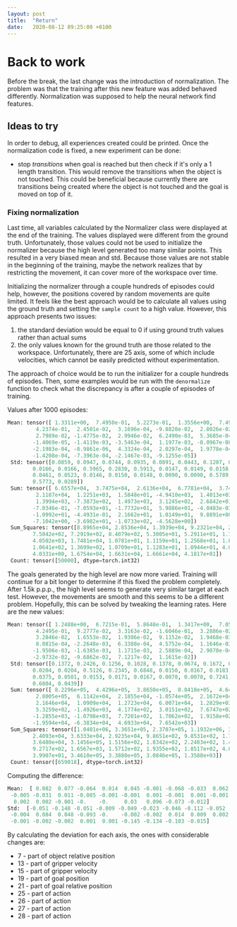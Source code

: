 ```yaml
---
layout: post
title:  "Return"
date:   2020-08-12 09:25:00 +0100
---
```

# Back to work
Before the break, the last change was the introduction of normalization. The problem was that the training after this new feature was added behaved differently. Normalization was supposed to help the neural network find features.

## Ideas to try
In order to debug, all experiences created could be printed. Once the normalization code is fixed, a new experiment can be done:
- stop *transitions* when goal is reached but then check if it's only a 1 length transition. This would remove the transitions when the object is not touched. This could be beneficial because currently there are transitions being created where the object is not touched and the goal is moved on top of it.

### Fixing normalization
Last time, all variables calculated by the Normalizer class were displayed at the end of the training. The values displayed were different from the ground truth. Unfortunately, those values could not be used to initialize the normalizer because the high level generated too many similar points. This resulted in a very biased mean and std. Because those values are not stable in the beginning of the training, maybe the network realizes that by restricting the movement, it can cover more of the workspace over time. 

Initializing the normalizer through a couple hundreds of episodes could help, however, the positions covered by random movements are quite limited. It feels like the best approach would be to calculate all values using the ground truth and setting the `sample count` to a high value. However, this approach presents two issues:
1. the standard deviation would be equal to 0 if using ground truth values rather than actual sums
2. the only values known for the ground truth are those related to the workspace. Unfortunately, there are 25 axis, some of which include velocities, which cannot be easily predicted without experimentation.

The approach of choice would be to run the initializer for a couple hundreds of episodes. Then, some examples would be run with the `denormalize` function to check what the discrepancy is after a couple of episodes of training.

Values after 1000 episodes:
~~~ python
Mean: tensor([ 1.3311e+00,  7.4950e-01,  5.2273e-01,  1.3556e+00,  7.4984e-01,
         4.2374e-01,  2.4501e-02,  3.1696e-04, -9.8820e-02,  2.8026e-02,
         2.7989e-02, -1.4775e-02,  2.9946e-02,  6.2490e-03,  5.3685e-04,
        -1.4069e-05, -1.4119e-03, -3.5463e-04,  1.1977e-03, -8.0967e-08,
        -2.1983e-04, -8.9861e-06,  4.3324e-04,  2.0297e-04,  1.9778e-04,
        -1.4208e-04, -7.3963e-04, -2.1467e-03, -9.1255e-05]) 
 Std: tensor([0.0859, 0.0947, 0.0744, 0.0935, 0.0891, 0.0443, 0.1207, 0.1208, 0.0840,
        0.0166, 0.0166, 0.5965, 0.2830, 0.5913, 0.0147, 0.0149, 0.0158, 0.0614,
        0.0461, 0.0523, 0.0146, 0.0150, 0.0148, 0.0090, 0.0090, 0.5789, 0.5767,
        0.5773, 0.0289]) 
 Sum: tensor([ 6.6557e+04,  3.7475e+04,  2.6136e+04,  6.7781e+04,  3.7492e+04,
         2.1187e+04,  1.2251e+03,  1.5848e+01, -4.9410e+03,  1.4013e+03,
         1.3994e+03, -7.3873e+02,  1.4973e+03,  3.1245e+02,  2.6842e+01,
        -7.0346e-01, -7.0593e+01, -1.7732e+01,  5.9886e+01, -4.0483e-03,
        -1.0992e+01, -4.4931e-01,  2.1662e+01,  1.0149e+01,  9.8891e+00,
        -7.1042e+00, -3.6982e+01, -1.0733e+02, -4.5628e+00]) 
 Sum_Squares: tensor([8.8965e+04, 2.8536e+04, 1.3939e+04, 9.2321e+04, 2.8510e+04, 9.0760e+03,
        7.5842e+02, 7.2919e+02, 8.4079e+02, 5.3005e+01, 5.2911e+01, 1.7802e+04,
        4.0502e+03, 1.7481e+04, 1.0781e+01, 1.1159e+01, 1.2568e+01, 1.8852e+02,
        1.0641e+02, 1.3699e+02, 1.0709e+01, 1.1283e+01, 1.0944e+01, 4.0139e+00,
        4.0331e+00, 1.6754e+04, 1.6631e+04, 1.6661e+04, 4.1817e+01]) 
 Count: tensor([50000], dtype=torch.int32)
 ~~~

 The goals generated by the high level are now more varied. Training will continue for a bit longer to determine if this fixed the problem completely. After 1.5k p.p.p., the high level seems to generate very similar target at each test. However, the movements are smooth and this seems to be a different problem. Hopefully, this can be solved by tweaking the learning rates. Here are the new values:
~~~ python
Mean: tensor([ 1.2488e+00,  6.7215e-01,  5.8648e-01,  1.3417e+00,  7.0511e-01,
         4.2495e-01,  9.2777e-02,  3.3163e-02, -1.6046e-01,  3.2886e-02,
         3.2846e-02,  1.6553e-02,  1.9306e-02,  9.1152e-02,  1.9468e-03,
         8.0815e-04, -2.2648e-03,  6.3388e-04,  4.5752e-04,  1.1646e-03,
        -1.9506e-03, -1.6385e-03,  1.1715e-03,  2.5889e-04,  2.9070e-04,
        -2.9732e-02, -9.6862e-02,  7.1217e-02,  1.1615e-02]) 
 Std: tensor([0.1372, 0.2426, 0.1256, 0.1028, 0.1378, 0.0674, 0.1672, 0.2324, 0.1364,
        0.0204, 0.0204, 0.5126, 0.2345, 0.6848, 0.0150, 0.0167, 0.0183, 0.0475,
        0.0375, 0.0501, 0.0153, 0.0171, 0.0167, 0.0078, 0.0078, 0.7241, 0.7104,
        0.6804, 0.0439]) 
 Sum: tensor([ 8.2296e+05,  4.4296e+05,  3.8650e+05,  8.8418e+05,  4.6468e+05,
         2.8005e+05,  6.1142e+04,  2.1855e+04, -1.0574e+05,  2.1672e+04,
         2.1646e+04,  1.0909e+04,  1.2723e+04,  6.0071e+04,  1.2829e+03,
         5.3259e+02, -1.4926e+03,  4.1774e+02,  3.0151e+02,  7.6747e+02,
        -1.2855e+03, -1.0798e+03,  7.7201e+02,  1.7062e+02,  1.9158e+02,
        -1.9594e+04, -6.3834e+04,  4.6933e+04,  7.6542e+03]) 
 Sum_Squares: tensor([1.0401e+06, 3.3651e+05, 2.3707e+05, 1.1932e+06, 3.4016e+05, 1.2200e+05,
        2.4093e+04, 3.6333e+04, 2.9235e+04, 9.8651e+02, 9.8531e+02, 1.7337e+05,
        3.6480e+04, 3.1456e+05, 1.5156e+02, 1.8342e+02, 2.2483e+02, 1.4870e+03,
        9.2717e+02, 1.6567e+03, 1.5712e+02, 1.9355e+02, 1.8517e+02, 4.0016e+01,
        3.9907e+01, 3.4610e+05, 3.3880e+05, 3.0846e+05, 1.3588e+03]) 
 Count: tensor([659018], dtype=torch.int32)
~~~

Computing the difference:
~~~ python
Mean:  [ 0.082  0.077 -0.064  0.014  0.045 -0.001 -0.068 -0.033  0.062 -0.005
 -0.005 -0.031  0.011 -0.085 -0.001 -0.001  0.001 -0.001  0.001 -0.001
  0.002  0.002 -0.001 -0.    -0.     0.03   0.096 -0.073 -0.012]
Std:  [-0.051 -0.148 -0.051 -0.009 -0.049 -0.023 -0.046 -0.112 -0.052 -0.004
 -0.004  0.084  0.048 -0.093 -0.    -0.002 -0.002  0.014  0.009  0.002
 -0.001 -0.002 -0.002  0.001  0.001 -0.145 -0.134 -0.103 -0.015]
~~~

By calculating the deviation for each axis, the ones with considerable changes are: 
- 7 - part of object relative position
- 13 - part of gripper velocity
- 15 - part of gripper velocity
- 19 - part of goal position
- 21 - part of goal relative position
- 25 - part of action
- 26 - part of action
- 27 - part of action
- 28 - part of action


<!-- ![Bug found](/assets/Common/bug-stop.png){: .center-image} -->

<!-- ![Low level accuracy](/assets/Normalization-3/0_accuracy.png)
![Low level actor loss](/assets/Normalization-3/0_loss_actor.png)
![Low level critic loss](/assets/Normalization-3/0_loss_critic.png)
![Low level reward](/assets/Normalization-3/0_reward.png)
![High level accuracy](/assets/Normalization-3/1_accuracy.png)
![High level actor loss](/assets/Normalization-3/1_loss_actor.png)
![High level critic loss](/assets/Normalization-3/1_loss_critic.png)
![High level accuracy](/assets/Normalization-3/1_reward.png) -->